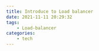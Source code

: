 ```yaml
---
title: Introduce to Load balancer
date: 2021-11-11 20:29:32
tags:
    - Load-balancer
categories:
    - tech
---
```



